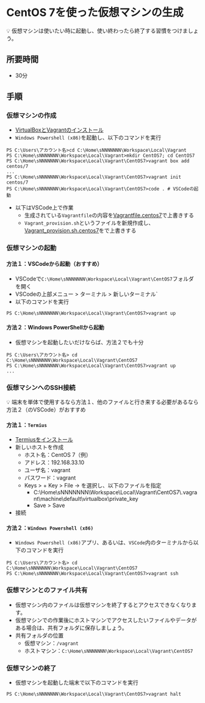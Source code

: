 # CentOS 7を使った仮想マシンの生成

:bulb: 仮想マシンは使いたい時に起動し、使い終わったら終了する習慣をつけましょう。

## 所要時間

- 30分

## 手順

### 仮想マシンの作成
- [VirtualBoxとVagrantのインストール](pc-virtualbox-vagrant.md)
- `Windows Powershell (x86)`を起動し、以下のコマンドを実行
```
PS C:\Users\アカウント名>cd C:\Home\sNNNNNNN\Workspace\Local\Vagrant
PS C:\Home\sNNNNNNN\Workspace\Local\Vagrant>mkdir CentOS7; cd CentOS7
PS C:\Home\sNNNNNNN\Workspace\Local\Vagrant\CentOS7>vagrant box add centos/7
...
PS C:\Home\sNNNNNNN\Workspace\Local\Vagrant\CentOS7>vagrant init centos/7
PS C:\Home\sNNNNNNN\Workspace\Local\Vagrant\CentOS7>code . # VSCodeの起動
```
- 以下はVSCode上で作業
  - 生成されている`Vagrantfile`の内容を[Vagrantfile.centos7](vagrant/Vagrantfile.centos7)で上書きする
  - `Vagrant_provision.sh`というファイルを新規作成し、[Vagrant_provision.sh.centos7](vagrant/Vagrant_provision.sh.centos7)をで上書きする

### 仮想マシンの起動

#### 方法１：VSCodeから起動（おすすめ）

- VSCodeで`C:\Home\sNNNNNNN\Workspace\Local\Vagrant\CentOS7`フォルダを開く
- VSCodeの上部メニュー > ターミナル > 新しいターミナル`
- 以下のコマンドを実行
```
PS C:\Home\sNNNNNNN\Workspace\Local\Vagrant\CentOS7>vagrant up
```

#### 方法２：Windows PowerShellから起動

- 仮想マシンを起動したいだけならば、方法２でも十分
```
PS C:\Users\アカウント名> cd C:\Home\sNNNNNNN\Workspace\Local\Vagrant\CentOS7
PS C:\Home\sNNNNNNN\Workspace\Local\Vagrant\CentOS7>vagrant up
...
```

### 仮想マシンへのSSH接続

:bulb: 端末を単体で使用するなら方法１、他のファイルと行き来する必要があるなら方法２（のVSCode）がおすすめ

#### 方法１：`Termius`

- [Termiusをインストール](pc-termius.md)
- 新しいホストを作成
  - ホスト名：CentOS 7（例）
  - アドレス：192.168.33.10
  - ユーザ名：vagrant
  - パスワード：vagrant
  - Keys > + Key > File -> を選択し、以下のファイルを指定
    - C:\Home\sNNNNNNN\Workspace\Local\Vagrant\CentOS7\\.vagrant\machine\default\virtualbox\private_key
    - Save > Save
- 接続

#### 方法２：`Windows Powershell (x86)`

- `Windows Powershell (x86)`アプリ、あるいは、`VSCode`内のターミナルから以下のコマンドを実行
```
PS C:\Users\アカウント名> cd C:\Home\sNNNNNNN\Workspace\Local\Vagrant\CentOS7
PS C:\Home\sNNNNNNN\Workspace\Local\Vagrant\CentOS7>vagrant ssh
```

### 仮想マシンとのファイル共有

- 仮想マシン内のファイルは仮想マシンを終了するとアクセスできなくなります。
- 仮想マシンでの作業後にホストマシンでアクセスしたいファイルやデータがある場合は、共有フォルダに保存しましょう。
- 共有フォルダの位置
  - 仮想マシン：`/vagrant`
  - ホストマシン：`C:\Home\sNNNNNNN\Workspace\Local\Vagrant\CentOS7`

### 仮想マシンの終了

- 仮想マシンを起動した端末で以下のコマンドを実行
```
PS C:\Home\sNNNNNNN\Workspace\Local\Vagrant\CentOS7>vagrant halt
```
